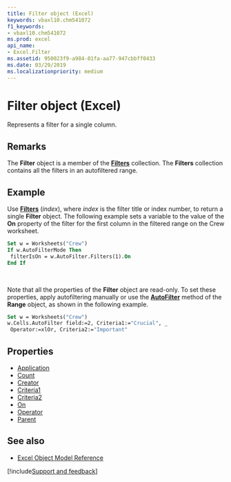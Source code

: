 ```yaml
---
title: Filter object (Excel)
keywords: vbaxl10.chm541072
f1_keywords:
- vbaxl10.chm541072
ms.prod: excel
api_name:
- Excel.Filter
ms.assetid: 950023f9-a984-01fa-aa77-947cbbff0433
ms.date: 03/29/2019
ms.localizationpriority: medium
---
```



# Filter object (Excel)

Represents a filter for a single column.


## Remarks

The **Filter** object is a member of the **[Filters](Excel.Filters.md)** collection. The **Filters** collection contains all the filters in an autofiltered range.


## Example

Use **[Filters](Excel.AutoFilter.Filters.md)** (_index_), where _index_ is the filter title or index number, to return a single **Filter** object. The following example sets a variable to the value of the **On** property of the filter for the first column in the filtered range on the Crew worksheet.

```vb
Set w = Worksheets("Crew") 
If w.AutoFilterMode Then 
 filterIsOn = w.AutoFilter.Filters(1).On 
End If
```

<br/>

Note that all the properties of the **Filter** object are read-only. To set these properties, apply autofiltering manually or use the **[AutoFilter](Excel.Range.AutoFilter.md)** method of the **Range** object, as shown in the following example.

```vb
Set w = Worksheets("Crew") 
w.Cells.AutoFilter field:=2, Criteria1:="Crucial", _ 
 Operator:=xlOr, Criteria2:="Important"
```


## Properties

- [Application](Excel.Filter.Application.md)
- [Count](Excel.Filter.Count.md)
- [Creator](Excel.Filter.Creator.md)
- [Criteria1](Excel.Filter.Criteria1.md)
- [Criteria2](Excel.Filter.Criteria2.md)
- [On](Excel.Filter.On.md)
- [Operator](Excel.Filter.Operator.md)
- [Parent](Excel.Filter.Parent.md)


## See also

- [Excel Object Model Reference](overview/Excel/object-model.md)

[!include[Support and feedback](~/includes/feedback-boilerplate.md)]
